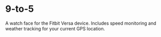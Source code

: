 # 9-to-5
A watch face for the Fitbit Versa device. Includes speed monitoring and weather tracking for your current GPS location.
